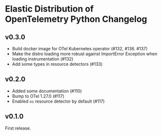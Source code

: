 # Elastic Distribution of OpenTelemetry Python Changelog

## v0.3.0

- Build docker image for OTel Kubernetes operator (#132, #136. #137)
- Make the distro loading more robust against ImportError
  Exception when loading instrumentation (#132)
- Add some types in resource detectors (#133)

## v0.2.0

- Added some documentation (#110)
- Bump to OTel 1.27.0 (#117)
- Enabled `os` resource detector by default (#117)

## v0.1.0

First release.
